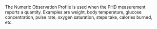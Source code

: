 The Numeric Observation Profile is used when the PHD measurement reports a quantity. Examples are weight, body temperature, glucose concentration, pulse rate, oxygen saturation, steps take, calories burned, etc.  
